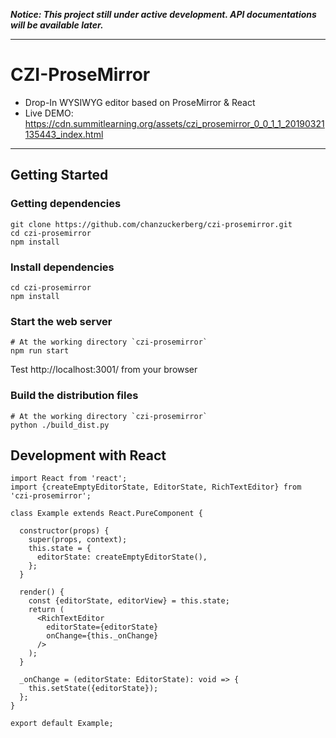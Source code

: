 
***Notice: This project still under active development. API documentations will be available later.***

---

# CZI-ProseMirror

+ Drop-In WYSIWYG editor based on ProseMirror & React
+ Live DEMO: https://cdn.summitlearning.org/assets/czi_prosemirror_0_0_1_1_20190321135443_index.html

---

## Getting Started

### Getting dependencies

```
git clone https://github.com/chanzuckerberg/czi-prosemirror.git
cd czi-prosemirror
npm install
```


### Install dependencies
```
cd czi-prosemirror
npm install
```

### Start the web server

```
# At the working directory `czi-prosemirror`
npm run start
```
Test http://localhost:3001/ from your browser

### Build the distribution files

```
# At the working directory `czi-prosemirror`
python ./build_dist.py
```

## Development with React

```
import React from 'react';
import {createEmptyEditorState, EditorState, RichTextEditor} from 'czi-prosemirror';

class Example extends React.PureComponent {

  constructor(props) {
    super(props, context);
    this.state = {
      editorState: createEmptyEditorState(),
    };
  }

  render() {
    const {editorState, editorView} = this.state;
    return (
      <RichTextEditor
        editorState={editorState}
        onChange={this._onChange}
      />
    );
  }

  _onChange = (editorState: EditorState): void => {
    this.setState({editorState});
  };
}

export default Example;
```
